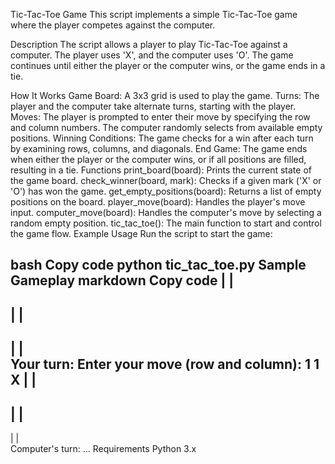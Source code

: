 Tic-Tac-Toe Game
This script implements a simple Tic-Tac-Toe game where the player competes against the computer.

Description
The script allows a player to play Tic-Tac-Toe against a computer. The player uses 'X', and the computer uses 'O'. The game continues until either the player or the computer wins, or the game ends in a tie.

How It Works
Game Board: A 3x3 grid is used to play the game.
Turns: The player and the computer take alternate turns, starting with the player.
Moves:
The player is prompted to enter their move by specifying the row and column numbers.
The computer randomly selects from available empty positions.
Winning Conditions: The game checks for a win after each turn by examining rows, columns, and diagonals.
End Game: The game ends when either the player or the computer wins, or if all positions are filled, resulting in a tie.
Functions
print_board(board): Prints the current state of the game board.
check_winner(board, mark): Checks if a given mark ('X' or 'O') has won the game.
get_empty_positions(board): Returns a list of empty positions on the board.
player_move(board): Handles the player's move input.
computer_move(board): Handles the computer's move by selecting a random empty position.
tic_tac_toe(): The main function to start and control the game flow.
Example Usage
Run the script to start the game:

bash
Copy code
python tic_tac_toe.py
Sample Gameplay
markdown
Copy code
  |   |  
-----
  |   |  
-----
  |   |  
Your turn:
Enter your move (row and column): 1 1
X |   |  
-----
  |   |  
-----
  |   |  
Computer's turn:
...
Requirements
Python 3.x
